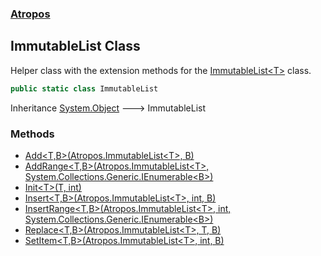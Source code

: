 ### [Atropos](./Atropos.md 'Atropos')
## ImmutableList Class
Helper class with the extension methods for the [ImmutableList&lt;T&gt;](./ImmutableList-T-.md 'Atropos.ImmutableList&lt;T&gt;') class.  
```csharp
public static class ImmutableList
```
Inheritance [System.Object](https://docs.microsoft.com/en-us/dotnet/api/System.Object 'System.Object') &#129106; ImmutableList  
### Methods
- [Add&lt;T,B&gt;(Atropos.ImmutableList&lt;T&gt;, B)](./ImmutableList-Add-T_B-(thisImmutableList-T-_B).md 'Atropos.ImmutableList.Add&lt;T,B&gt;(Atropos.ImmutableList&lt;T&gt;, B)')
- [AddRange&lt;T,B&gt;(Atropos.ImmutableList&lt;T&gt;, System.Collections.Generic.IEnumerable&lt;B&gt;)](./ImmutableList-AddRange-T_B-(thisImmutableList-T-_IEnumerable-B-).md 'Atropos.ImmutableList.AddRange&lt;T,B&gt;(Atropos.ImmutableList&lt;T&gt;, System.Collections.Generic.IEnumerable&lt;B&gt;)')
- [Init&lt;T&gt;(T, int)](./ImmutableList-Init-T-(T_int).md 'Atropos.ImmutableList.Init&lt;T&gt;(T, int)')
- [Insert&lt;T,B&gt;(Atropos.ImmutableList&lt;T&gt;, int, B)](./ImmutableList-Insert-T_B-(thisImmutableList-T-_int_B).md 'Atropos.ImmutableList.Insert&lt;T,B&gt;(Atropos.ImmutableList&lt;T&gt;, int, B)')
- [InsertRange&lt;T,B&gt;(Atropos.ImmutableList&lt;T&gt;, int, System.Collections.Generic.IEnumerable&lt;B&gt;)](./ImmutableList-InsertRange-T_B-(thisImmutableList-T-_int_IEnumerable-B-).md 'Atropos.ImmutableList.InsertRange&lt;T,B&gt;(Atropos.ImmutableList&lt;T&gt;, int, System.Collections.Generic.IEnumerable&lt;B&gt;)')
- [Replace&lt;T,B&gt;(Atropos.ImmutableList&lt;T&gt;, T, B)](./ImmutableList-Replace-T_B-(ImmutableList-T-_T_B).md 'Atropos.ImmutableList.Replace&lt;T,B&gt;(Atropos.ImmutableList&lt;T&gt;, T, B)')
- [SetItem&lt;T,B&gt;(Atropos.ImmutableList&lt;T&gt;, int, B)](./ImmutableList-SetItem-T_B-(thisImmutableList-T-_int_B).md 'Atropos.ImmutableList.SetItem&lt;T,B&gt;(Atropos.ImmutableList&lt;T&gt;, int, B)')
